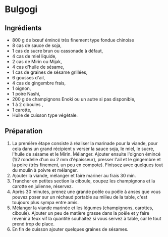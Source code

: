 # Bulgogi

## Ingrédients

* 800 g de bœuf émincé très finement type fondue chinoise
* 8 cas de sauce de soja,
* 1 cas de sucre brun ou cassonade à défaut,
* 4 cas de miel liquide,
* 2 cas de Mirin ou Mijak,
* 4 cas d'huile de sésame,
* 1 cas de graines de sésame grillées,
* 6 gousses d'ail,
* 4 cas de gingembre frais,
* 1 oignon,
* 1 poire Nashi,
* 200 g de champignons Enoki ou un autre si pas disponible,
* 1 à 2 ciboules ,
* 1 carotte,
* Huile de cuisson type végétale.

## Préparation

1. La première étape consiste à réaliser la marinade pour la viande, pour cela dans un grand récipient y verser la sauce soja, le miel, le sucre, l'huile de sésame et le Mirin. Mélanger. Ajouter ensuite l'oignon émincé (1/2 rondelle d'un ou 2 mm d'épaisseur), presser l'ail et le gingembre et la poire (très finement, un peu en compote). Finissez avec quelques tout du moulin à poivre et mélanger.
2. Ajouter la viande, mélanger et faire mariner au frais 30 min.
3. Trancher en petites section la ciboule, coupez les champignons et la carotte en julienne, réservez.
4. Après 30 minutes, prenez une grande poêle ou poêle à anses que vous pouvez poser sur un réchaud portable au milieu de la table, c'est toujours plus sympa entre amis.
5. Mélanger la viande marinée et les légumes (champignons, carottes, ciboule). Ajouter un peu de matière grasse dans la poêle et y faire revenir à feux vif la quantité souhaitez si vous servez à table, car le tout prend trop de place.
6. En fin de cuisson ajouter quelques graines de sésames.
